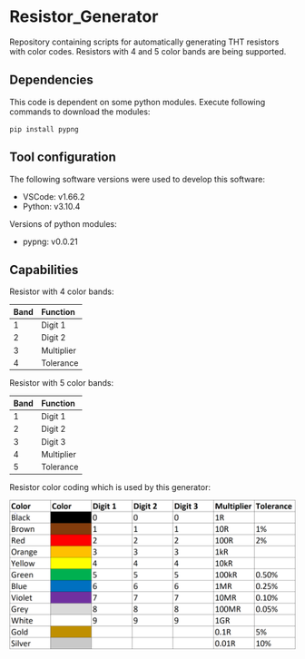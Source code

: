 # Resistor_Generator
Repository containing scripts for automatically generating THT resistors with
color codes. Resistors with 4 and 5 color bands are being supported.

## Dependencies
This code is dependent on some python modules. Execute following commands to
download the modules:

    pip install pypng

## Tool configuration
The following software versions were used to develop this software:

* VSCode: v1.66.2
* Python: v3.10.4

Versions of python modules:
* pypng: v0.0.21

## Capabilities
Resistor with 4 color bands:

| Band | Function   |
|:-----|:-----------|
| 1    | Digit 1    |
| 2    | Digit 2    |
| 3    | Multiplier |
| 4    | Tolerance  |

Resistor with 5 color bands:

| Band | Function   |
|:-----|:-----------|
| 1    | Digit 1    |
| 2    | Digit 2    |
| 3    | Digit 3    |
| 4    | Multiplier |
| 5    | Tolerance  |

Resistor color coding which is used by this generator:

![Resistor color code](Resources/Drawables/Resistor_Color_Code.PNG)

